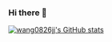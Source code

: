 ### Hi there 👋
[![wang0826jj's GitHub stats](https://github-readme-stats.vercel.app/api?username=wang0826jj)](https://github.com/anuraghazra/github-readme-stats)

<!--
**wang0826jj/wang0826jj** is a ✨ _special_ ✨ repository because its `README.md` (this file) appears on your GitHub profile.

Here are some ideas to get you started:

- 🔭 I’m currently working on ...
- 🌱 I’m currently learning ...
- 👯 I’m looking to collaborate on ...
- 🤔 I’m looking for help with ...
- 💬 Ask me about ...
- 📫 How to reach me: ...
- 😄 Pronouns: ...
- ⚡ Fun fact: ...
-->
